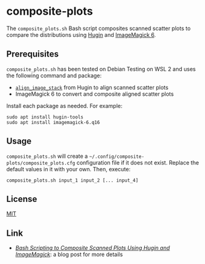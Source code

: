 # composite-plots #

<!-- Bash script that composites scanned scatter plots using Hugin and
ImageMagick 6 -->

The `composite_plots.sh` Bash script composites scanned scatter plots to
compare the distributions using [Hugin](https://hugin.sourceforge.io/) and
[ImageMagick 6](https://legacy.imagemagick.org/).

## Prerequisites ##

`composite_plots.sh` has been tested on Debian Testing on WSL 2 and uses the
following command and package:

  * [`align_image_stack`](https://wiki.panotools.org/Align_image_stack) from
    Hugin to align scanned scatter plots
  * ImageMagick 6 to convert and composite aligned scatter plots

Install each package as needed. For example:

``` shell
sudo apt install hugin-tools
sudo apt install imagemagick-6.q16
```

## Usage ##

`composite_plots.sh` will create a
`~/.config/composite-plots/composite_plots.cfg` configuration file if it does
not exist. Replace the default values in it with your own. Then, execute:

``` shell
composite_plots.sh input_1 input_2 [... input_4]
```

## License ##

[MIT](LICENSE.md)

## Link ##

  * [*Bash Scripting to Composite Scanned Plots Using Hugin and
    ImageMagick*](https://carmine560.blogspot.com/2018/07/automatically-composite-scanned-scatter.html):
    a blog post for more details
